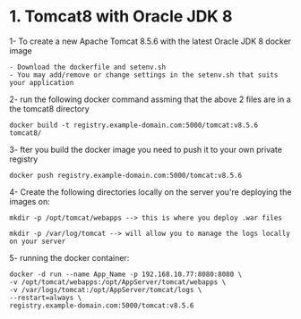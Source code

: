 

# 1. Tomcat8 with Oracle JDK 8 #

1- To create a new Apache Tomcat 8.5.6 with the latest Oracle JDK 8 docker image
	
	- Download the dockerfile and setenv.sh
	- You may add/remove or change settings in the setenv.sh that suits your application

2- run the following docker command assming that the above 2 files are in a the tomcat8 directory

	docker build -t registry.example-domain.com:5000/tomcat:v8.5.6 tomcat8/

3- fter you build the docker image you need to push it to your own private registry

	docker push registry.example-domain.com:5000/tomcat:v8.5.6

4- Create the following directories locally on the server you're deploying the images on:

	mkdir -p /opt/tomcat/webapps --> this is where you deploy .war files 

	mkdir -p /var/log/tomcat --> will allow you to manage the logs locally on your server

5- running the docker container:

	docker -d run --name App_Name -p 192.168.10.77:8080:8080 \
	-v /opt/tomcat/webapps:/opt/AppServer/tomcat/webapps \
	-v /var/logs/tomcat:/opt/AppServer/tomcat/logs \
	--restart=always \
	registry.example-domain.com:5000/tomcat:v8.5.6
